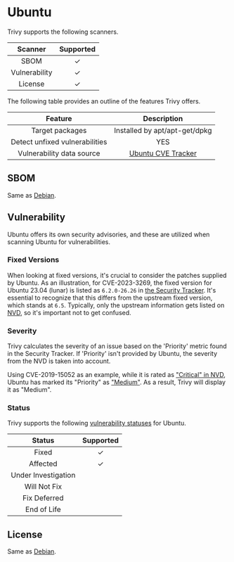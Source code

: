 # Ubuntu
Trivy supports the following scanners.

|     Scanner      | Supported |
|:----------------:|:---------:|
|       SBOM       |     ✓     |
|  Vulnerability   |     ✓     |
|     License      |     ✓     |

The following table provides an outline of the features Trivy offers.

|            Feature             |          Description          |
|:------------------------------:|:-----------------------------:|
|        Target packages         | Installed by apt/apt-get/dpkg |
| Detect unfixed vulnerabilities |              YES              |
|   Vulnerability data source    |     [Ubuntu CVE Tracker]      |

## SBOM
Same as [Debian](debian.md#sbom).

## Vulnerability
Ubuntu offers its own security advisories, and these are utilized when scanning Ubuntu for vulnerabilities.

### Fixed Versions
When looking at fixed versions, it's crucial to consider the patches supplied by Ubuntu.
As an illustration, for CVE-2023-3269, the fixed version for Ubuntu 23.04 (lunar) is listed as `6.2.0-26.26` in [the Security Tracker][CVE-2023-3269].
It's essential to recognize that this differs from the upstream fixed version, which stands at `6.5`.
Typically, only the upstream information gets listed on [NVD][CVE-2023-3269 NVD], so it's important not to get confused.

### Severity
Trivy calculates the severity of an issue based on the 'Priority' metric found in the Security Tracker.
If 'Priority' isn't provided by Ubuntu, the severity from the NVD is taken into account.

Using CVE-2019-15052 as an example, while it is rated as ["Critical" in NVD][CVE-2019-15052 NVD], Ubuntu has marked its "Priority" as ["Medium"][CVE-2019-15052].
As a result, Trivy will display it as "Medium".

### Status
Trivy supports the following [vulnerability statuses] for Ubuntu.

|       Status        | Supported |
|:-------------------:|:---------:|
|        Fixed        |     ✓     |
|      Affected       |     ✓     |
| Under Investigation |           |
|    Will Not Fix     |           |
|    Fix Deferred     |           |
|     End of Life     |           |

## License
Same as [Debian](debian.md#license).


[Ubuntu CVE Tracker]: https://ubuntu.com/security/cve

[CVE-2023-3269]: https://ubuntu.com/security/CVE-2023-3269
[CVE-2019-15052]: https://ubuntu.com/security/CVE-2019-15052
[CVE-2023-3269 NVD]: https://nvd.nist.gov/vuln/detail/CVE-2023-3269
[CVE-2019-15052 NVD]: https://nvd.nist.gov/vuln/detail/CVE-2019-15052

[vulnerability statuses]: ../../configuration/filtering.md#by-status